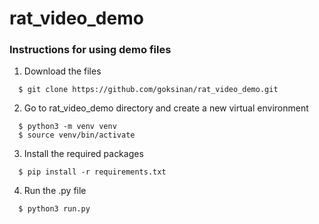 # rat_video_demo

### Instructions for using demo files


1. Download the files
```
  $ git clone https://github.com/goksinan/rat_video_demo.git
```
2. Go to rat_video_demo directory and create a new virtual environment
```  
  $ python3 -m venv venv
  $ source venv/bin/activate
```
3. Install the required packages
```  
  $ pip install -r requirements.txt
```
4. Run the .py file
```  
  $ python3 run.py
```
